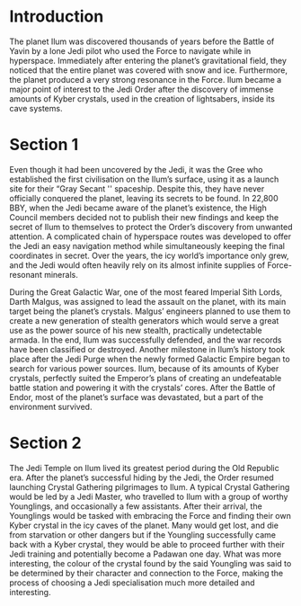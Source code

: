 # Introduction

The planet Ilum was discovered thousands of years before the Battle of Yavin by a lone Jedi pilot who used the Force to navigate while in hyperspace.
Immediately after entering the planet’s gravitational field, they noticed that the entire planet was covered with snow and ice.
Furthermore, the planet produced a very strong resonance in the Force.
Ilum became a major point of interest to the Jedi Order after the discovery of immense amounts of Kyber crystals, used in the creation of lightsabers, inside its cave systems.

# Section 1

Even though it had been uncovered by the Jedi, it was the Gree who established the first civilisation on the Ilum’s surface, using it as a launch site for their “Gray Secant '' spaceship.
Despite this, they have never officially conquered the planet, leaving its secrets to be found.
In 22,800 BBY, when the Jedi became aware of the planet’s existence, the High Council members decided not to publish their new findings and keep the secret of Ilum to themselves to protect the Order’s discovery from unwanted attention.
A complicated chain of hyperspace routes was developed to offer the Jedi an easy navigation method while simultaneously keeping the final coordinates in secret.
Over the years, the icy world’s importance only grew, and the Jedi would often heavily rely on its almost infinite supplies of Force-resonant minerals.

During the Great Galactic War, one of the most feared Imperial Sith Lords, Darth Malgus, was assigned to lead the assault on the planet, with its main target being the planet’s crystals.
Malgus’ engineers planned to use them to create a new generation of stealth generators which would serve a great use as the power source of his new stealth, practically undetectable armada.
In the end, Ilum was successfully defended, and the war records have been classified or destroyed.
Another milestone in Ilum’s history took place after the Jedi Purge when the newly formed Galactic Empire began to search for various power sources.
Ilum, because of its amounts of Kyber crystals, perfectly suited the Emperor’s plans of creating an undefeatable battle station and powering it with the crystals’ cores.
After the Battle of Endor, most of the planet’s surface was devastated, but a part of the environment survived.

# Section 2

The Jedi Temple on Ilum lived its greatest period during the Old Republic era.
After the planet’s successful hiding by the Jedi, the Order resumed launching Crystal Gathering pilgrimages to Ilum.
A typical Crystal Gathering would be led by a Jedi Master, who travelled to Ilum with a group of worthy Younglings, and occasionally a few assistants.
After their arrival, the Younglings would be tasked with embracing the Force and finding their own Kyber crystal in the icy caves of the planet.
Many would get lost, and die from starvation or other dangers but if the Youngling successfully came back with a Kyber crystal, they would be able to proceed further with their Jedi training and potentially become a Padawan one day.
What was more interesting, the colour of the crystal found by the said Youngling was said to be determined by their character and connection to the Force, making the process of choosing a Jedi specialisation much more detailed and interesting.
